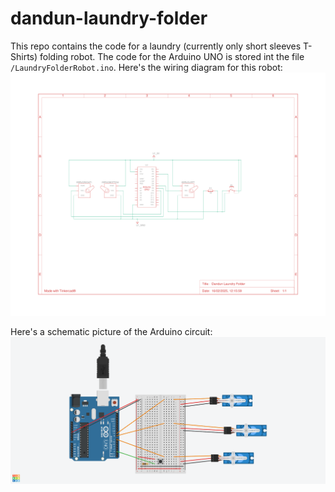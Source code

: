 # dandun-laundry-folder

This repo contains the code for a laundry (currently only short sleeves T-Shirts) folding robot. The code for the Arduino UNO is stored int the file `/LaundryFolderRobot.ino`. Here's the wiring diagram for this robot:
![alt text](https://github.com/iyuvalk/dandun-laundry-folder/blob/bf921132d8f0b286aba49e87e9523d4655b781a7/Dandun%20Laundry%20Folder.png?raw=true)

Here's a schematic picture of the Arduino circuit:
![alt text](https://github.com/iyuvalk/dandun-laundry-folder/blob/b18bc1990fc53ba669ab5570c26022c8438a6526/Dandun%20Laundry%20Folder%20-%20Image.png?raw=true)
